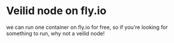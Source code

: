 # Veilid node on fly.io

we can run one container on fly.io for free, so if you're looking for something to run, why not a veilid node!

